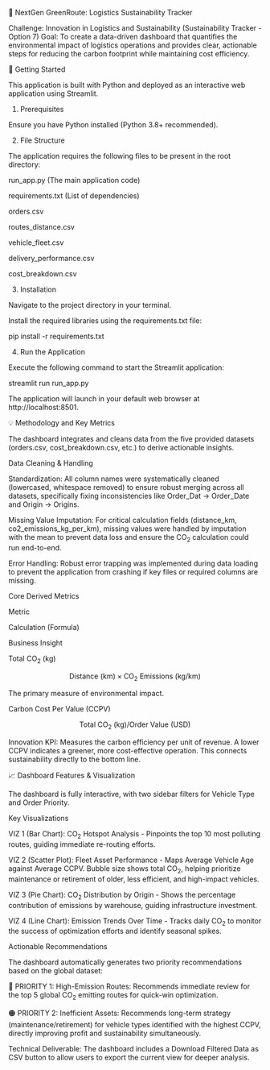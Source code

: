 🌿 NextGen GreenRoute: Logistics Sustainability Tracker

Challenge: Innovation in Logistics and Sustainability (Sustainability Tracker - Option 7)
Goal: To create a data-driven dashboard that quantifies the environmental impact of logistics operations and provides clear, actionable steps for reducing the carbon footprint while maintaining cost efficiency.

🚀 Getting Started

This application is built with Python and deployed as an interactive web application using Streamlit.

1. Prerequisites

Ensure you have Python installed (Python 3.8+ recommended).

2. File Structure

The application requires the following files to be present in the root directory:

run_app.py (The main application code)

requirements.txt (List of dependencies)

orders.csv

routes_distance.csv

vehicle_fleet.csv

delivery_performance.csv

cost_breakdown.csv

3. Installation

Navigate to the project directory in your terminal.

Install the required libraries using the requirements.txt file:

pip install -r requirements.txt


4. Run the Application

Execute the following command to start the Streamlit application:

streamlit run run_app.py


The application will launch in your default web browser at http://localhost:8501.

💡 Methodology and Key Metrics

The dashboard integrates and cleans data from the five provided datasets (orders.csv, cost_breakdown.csv, etc.) to derive actionable insights.

Data Cleaning & Handling

Standardization: All column names were systematically cleaned (lowercased, whitespace removed) to ensure robust merging across all datasets, specifically fixing inconsistencies like Order_Dat $\to$ Order_Date and Origin $\to$ Origins.

Missing Value Imputation: For critical calculation fields (distance_km, co2_emissions_kg_per_km), missing values were handled by imputation with the mean to prevent data loss and ensure the $\text{CO}_2$ calculation could run end-to-end.

Error Handling: Robust error trapping was implemented during data loading to prevent the application from crashing if key files or required columns are missing.

Core Derived Metrics

Metric

Calculation (Formula)

Business Insight

Total $\text{CO}_2$ (kg)

$$\text{Distance (km)} \times \text{CO}_2 \text{ Emissions (kg/km)}$$

The primary measure of environmental impact.

Carbon Cost Per Value (CCPV)

$$\text{Total } \text{CO}_2 \text{ (kg)} / \text{Order Value (USD)}$$

Innovation KPI: Measures the carbon efficiency per unit of revenue. A lower CCPV indicates a greener, more cost-effective operation. This connects sustainability directly to the bottom line.

📈 Dashboard Features & Visualization

The dashboard is fully interactive, with two sidebar filters for Vehicle Type and Order Priority.

Key Visualizations

VIZ 1 (Bar Chart): $\text{CO}_2$ Hotspot Analysis - Pinpoints the top 10 most polluting routes, guiding immediate re-routing efforts.

VIZ 2 (Scatter Plot): Fleet Asset Performance - Maps Average Vehicle Age against Average CCPV. Bubble size shows total $\text{CO}_2$, helping prioritize maintenance or retirement of older, less efficient, and high-impact vehicles.

VIZ 3 (Pie Chart): $\text{CO}_2$ Distribution by Origin - Shows the percentage contribution of emissions by warehouse, guiding infrastructure investment.

VIZ 4 (Line Chart): Emission Trends Over Time - Tracks daily $\text{CO}_2$ to monitor the success of optimization efforts and identify seasonal spikes.

Actionable Recommendations

The dashboard automatically generates two priority recommendations based on the global dataset:

🔴 PRIORITY 1: High-Emission Routes: Recommends immediate review for the top 5 global $\text{CO}_2$ emitting routes for quick-win optimization.

🟠 PRIORITY 2: Inefficient Assets: Recommends long-term strategy (maintenance/retirement) for vehicle types identified with the highest CCPV, directly improving profit and sustainability simultaneously.

Technical Deliverable: The dashboard includes a Download Filtered Data as CSV button to allow users to export the current view for deeper analysis.
